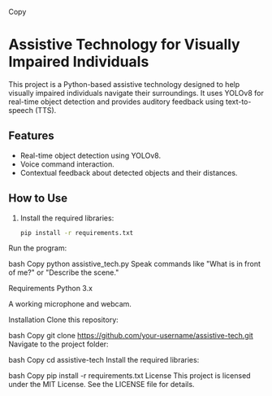 
Copy
# Assistive Technology for Visually Impaired Individuals

This project is a Python-based assistive technology designed to help visually impaired individuals navigate their surroundings. It uses YOLOv8 for real-time object detection and provides auditory feedback using text-to-speech (TTS).

## Features
- Real-time object detection using YOLOv8.
- Voice command interaction.
- Contextual feedback about detected objects and their distances.

## How to Use
1. Install the required libraries:
   ```bash
   pip install -r requirements.txt
Run the program:

bash
Copy
python assistive_tech.py
Speak commands like "What is in front of me?" or "Describe the scene."

Requirements
Python 3.x

A working microphone and webcam.

Installation
Clone this repository:

bash
Copy
git clone https://github.com/your-username/assistive-tech.git
Navigate to the project folder:

bash
Copy
cd assistive-tech
Install the required libraries:

bash
Copy
pip install -r requirements.txt
License
This project is licensed under the MIT License. See the LICENSE file for details.